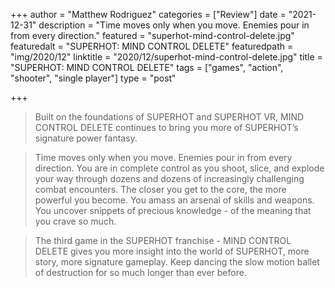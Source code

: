 +++
author = "Matthew Rodriguez"
categories = ["Review"]
date = "2021-12-31"
description = "Time moves only when you move. Enemies pour in from every direction."
featured = "superhot-mind-control-delete.jpg"
featuredalt = "SUPERHOT: MIND CONTROL DELETE"
featuredpath = "img/2020/12"
linktitle = "2020/12/superhot-mind-control-delete.jpg"
title = "SUPERHOT: MIND CONTROL DELETE"
tags = ["games", "action", "shooter", "single player"]
type = "post"

+++

> Built on the foundations of SUPERHOT and SUPERHOT VR, MIND CONTROL DELETE continues to bring you more of SUPERHOT’s signature power fantasy.

> Time moves only when you move. Enemies pour in from every direction. You are in complete control as you shoot, slice, and explode your way through dozens and dozens of increasingly challenging combat encounters. The closer you get to the core, the more powerful you become. You amass an arsenal of skills and weapons. You uncover snippets of precious knowledge - of the meaning that you crave so much.

> The third game in the SUPERHOT franchise - MIND CONTROL DELETE gives you more insight into the world of SUPERHOT, more story, more signature gameplay. Keep dancing the slow motion ballet of destruction for so much longer than ever before.